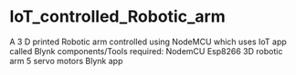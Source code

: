 # IoT_controlled_Robotic_arm
A 3 D printed Robotic arm controlled using NodeMCU which uses IoT app called Blynk
components/Tools required:
NodemCU
Esp8266
3D robotic arm 
5 servo motors
Blynk app
